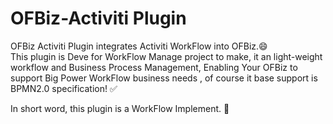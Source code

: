 # OFBiz-Activiti Plugin

OFBiz Activiti Plugin integrates Activiti WorkFlow  into OFBiz.😄<br/>
This plugin is Deve for WorkFlow Manage project to make, it an light-weight workflow and Business Process Management,
Enabling Your OFBiz to support Big Power WorkFlow business needs , 
of course it base support is BPMN2.0 specification! ✅

In short word, this plugin is a WorkFlow Implement. 🚀
